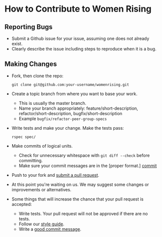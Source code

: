 # How to Contribute to Women Rising

## Reporting Bugs

* Submit a Github issue for your issue, assuming one does not already exist.
* Clearly describe the issue including steps to reproduce when it is a bug.

## Making Changes

* Fork, then clone the repo:

    `git clone git@github.com:your-username/womenrising.git`

* Create a topic branch from where you want to base your work.
  * This is usually the master branch.
  * Name your branch appropriately: feature/short-description, refactor/short-description, bugfix/short-description
  * Example `bugfix/refactor-peer-group-specs`


* Write tests and make your change. Make the tests pass:

    `rspec spec/`

* Make commits of logical units.
  * Check for unnecessary whitespace with `git diff --check` before committing.
  * Make sure your commit messages are in the [proper format.] [commit]


* Push to your fork and [submit a pull request][pr].

[pr]: https://github.com/womenrising/womenrising/compare/

* At this point you're waiting on us. We may suggest some changes or improvements
or alternatives.

* Some things that will increase the chance that your pull request is accepted:
  * Write tests. Your pull request will not be approved if there are no tests.
  * Follow our [style guide](https://github.com/bbatsov/ruby-style-guide).
  * Write a [good commit message][commit].


[commit]: http://tbaggery.com/2008/04/19/a-note-about-git-commit-messages.html
